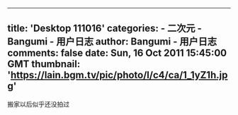 
---
title: 'Desktop 111016'
categories: 
    - 二次元
    - Bangumi - 用户日志
author: Bangumi - 用户日志
comments: false
date: Sun, 16 Oct 2011 15:45:00 GMT
thumbnail: 'https://lain.bgm.tv/pic/photo/l/c4/ca/1_1yZ1h.jpg'
---

<div>   
搬家以后似乎还没拍过<br>
<br>
<img src="https://lain.bgm.tv/pic/photo/l/c4/ca/1_1yZ1h.jpg" class="code" alt referrerpolicy="no-referrer"><br>
<br>
<img src="https://lain.bgm.tv/pic/photo/l/c4/ca/1_gDcVp.jpg" class="code" alt referrerpolicy="no-referrer"><br>
<br>
<img src="https://lain.bgm.tv/pic/photo/l/c4/ca/1_Zz3Wj.jpg" class="code" alt referrerpolicy="no-referrer"><br>
<br>
<img src="https://lain.bgm.tv/pic/photo/l/c4/ca/1_1m7DT.jpg" class="code" alt referrerpolicy="no-referrer"><br>
<img src="https://lain.bgm.tv/pic/photo/l/c4/ca/1_BPUU2.jpg" class="code" alt referrerpolicy="no-referrer"><img src="https://lain.bgm.tv/pic/photo/l/c4/ca/1_71C33.jpg" class="code" alt referrerpolicy="no-referrer">   
</div>
            